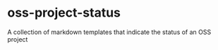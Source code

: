 # oss-project-status
A collection of markdown templates that indicate the status of an OSS project 
